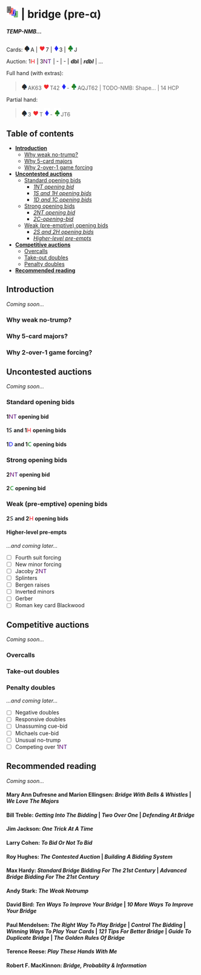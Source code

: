 # ![bridge](https://raw.githubusercontent.com/aornota/bridge/master/src/resources/tpoc-32x32.png) | bridge (pre-α)

##### TEMP-NMB...

Cards: ![spade](https://raw.githubusercontent.com/aornota/bridge/master/src/resources/spade.png)A | ![heart](https://raw.githubusercontent.com/aornota/bridge/master/src/resources/heart.png)7 | ![diamond](https://raw.githubusercontent.com/aornota/bridge/master/src/resources/diamond.png)3 | ![club](https://raw.githubusercontent.com/aornota/bridge/master/src/resources/club.png)J

Auction: 1![H](https://raw.githubusercontent.com/aornota/bridge/master/src/resources/H.png) | 3![NT](https://raw.githubusercontent.com/aornota/bridge/master/src/resources/NT.png) | - | - | **dbl** | _**rdbl**_ | ...

Full hand (with extras):

> ![spade](https://raw.githubusercontent.com/aornota/bridge/master/src/resources/spade.png)AK63 ![heart](https://raw.githubusercontent.com/aornota/bridge/master/src/resources/heart.png)T42 ![diamond](https://raw.githubusercontent.com/aornota/bridge/master/src/resources/diamond.png)- ![club](https://raw.githubusercontent.com/aornota/bridge/master/src/resources/club.png)AQJT62 | TODO-NMB: Shape... | 14 HCP

Partial hand:

> ![spade](https://raw.githubusercontent.com/aornota/bridge/master/src/resources/spade.png)3 ![heart](https://raw.githubusercontent.com/aornota/bridge/master/src/resources/heart.png)T ![diamond](https://raw.githubusercontent.com/aornota/bridge/master/src/resources/diamond.png)- ![club](https://raw.githubusercontent.com/aornota/bridge/master/src/resources/club.png)JT6


## Table of contents

* [**Introduction**](#Introduction)
  * [Why weak no-trump?](#Why_weak_no-trump?)
  * [Why 5-card majors](#Why_5-card_majors)
  * [Why 2-over-1 game forcing](#Why_2-over-1_game_forcing)
* [**Uncontested auctions**](#Uncontested_auctions)
  * [Standard opening bids](#Standard_opening_bids)
    * [_1NT opening bid_](#1NT_opening_bid)
    * [_1S and 1H opening bids_](#1S_and_1H_opening_bids)
    * [_1D and 1C opening bids_](#1D_and_1C_opening_bids)
  * [Strong opening bids](#Strong_opening_bids)
    * [_2NT opening bid_](#2NT_opening_bid)
    * [_2C-opening-bid_](#2C-opening-bid)
  * [Weak (pre-emptive) opening bids](#Weak_(pre-emptive)_opening_bids)
    * [_2S and 2H opening bids_](#2S_and_2H_opening_bids)
    * [_Higher-level pre-empts_](#Higher-level_pre-empts)
* [**Competitive auctions**](#Competitive_auctions)
  * [Overcalls](#Overcalls)
  * [Take-out doubles](#Take-out_doubles)
  * [Penalty doubles](#Penalty_doubles)
* [**Recommended reading**](#Recommended_reading)

## <a name="Introduction"> Introduction

_Coming soon..._

### <a name="Why_weak_no-trump?"> Why weak no-trump?

### <a name="Why_5-card_majors"> Why 5-card majors?

### <a name="Why_2-over-1_game_forcing"> Why 2-over-1 game forcing?

## <a name="Uncontested_auctions"> Uncontested auctions

_Coming soon..._

### <a name="Standard_opening_bids"> Standard opening bids

#### <a name="1NT_opening_bid"> 1![NT](https://raw.githubusercontent.com/aornota/bridge/master/src/resources/NT.png) opening bid

#### <a name="1S_and_1H_opening_bids"> 1![S](https://raw.githubusercontent.com/aornota/bridge/master/src/resources/S.png) and 1![H](https://raw.githubusercontent.com/aornota/bridge/master/src/resources/H.png) opening bids

#### <a name="1D_and_1C_opening_bids"> 1![D](https://raw.githubusercontent.com/aornota/bridge/master/src/resources/D.png) and 1![C](https://raw.githubusercontent.com/aornota/bridge/master/src/resources/C.png) opening bids

### <a name="Strong_opening_bids"> Strong opening bids

#### <a name="2NT_opening_bid"> 2![NT](https://raw.githubusercontent.com/aornota/bridge/master/src/resources/NT.png) opening bid

#### <a name="2C-opening-bid"> 2![C](https://raw.githubusercontent.com/aornota/bridge/master/src/resources/C.png) opening bid

### <a name="Weak_(pre-emptive)_opening_bids"> Weak (pre-emptive) opening bids

#### <a name="2S_and_2H_opening_bids"> 2![S](https://raw.githubusercontent.com/aornota/bridge/master/src/resources/S.png) and 2![H](https://raw.githubusercontent.com/aornota/bridge/master/src/resources/H.png) opening bids

#### <a name="Higher-level_pre-empts"> Higher-level pre-empts

_...and coming later..._

- [ ] Fourth suit forcing
- [ ] New minor forcing
- [ ] Jacoby 2![NT](https://raw.githubusercontent.com/aornota/bridge/master/src/resources/NT.png)
- [ ] Splinters
- [ ] Bergen raises
- [ ] Inverted minors
- [ ] Gerber
- [ ] Roman key card Blackwood

## <a name="Competitive_auctions"> Competitive auctions

_Coming soon..._

### <a name="Overcalls"> Overcalls

### <a name="Take-out_doubles"> Take-out doubles

### <a name="Penalty_doubles"> Penalty doubles

_...and coming later..._

- [ ] Negative doubles
- [ ] Responsive doubles
- [ ] Unassuming cue-bid
- [ ] Michaels cue-bid
- [ ] Unusual no-trump
- [ ] Competing over 1![NT](https://raw.githubusercontent.com/aornota/bridge/master/src/resources/NT.png)

## <a name="Recommended_reading"> Recommended reading

_Coming soon..._

#### Mary Ann Dufresne and Marion Ellingsen: _Bridge With Bells & Whistles_ | _We Love The Majors_

#### Bill Treble: _Getting Into The Bidding_ | _Two Over One_ | _Defending At Bridge_

#### Jim Jackson: _One Trick At A Time_

#### Larry Cohen: _To Bid Or Not To Bid_

#### Roy Hughes: _The Contested Auction_ | _Building A Bidding System_

#### Max Hardy: _Standard Bridge Bidding For The 21st Century_ | _Advanced Bridge Bidding For The 21st Century_

#### Andy Stark: _The Weak Notrump_

#### David Bird: _Ten Ways To Improve Your Bridge_ | _10 More Ways To Improve Your Bridge_

#### Paul Mendelsen: _The Right Way To Play Bridge_ | _Control The Bidding_ | _Winning Ways To Play Your Cards_ | _121 Tips For Better Bridge_ | _Guide To Duplicate Bridge_ | _The Golden Rules Of Bridge_

#### Terence Reese: _Play These Hands With Me_

#### Robert F. MacKinnon: _Bridge, Probablity & Information_